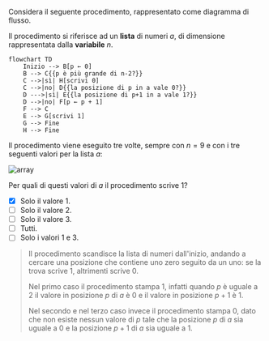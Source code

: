 Considera il seguente procedimento, rappresentato come diagramma di flusso.

Il procedimento si riferisce ad un **lista** di numeri $a$, di dimensione rappresentata dalla **variabile** $n$.

```mermaid Diagramma di flusso
flowchart TD
    Inizio --> B[p ← 0]
    B --> C{{p è più grande di n-2?}}
    C -->|sì| H[scrivi 0]
    C -->|no| D{{la posizione di p in a vale 0?}}
    D --->|sì| E{{la posizione di p+1 in a vale 1?}}
    D -->|no| F[p ← p + 1]
    F --> C
    E --> G[scrivi 1]
    G --> Fine
    H --> Fine
```

Il procedimento viene eseguito tre volte, sempre con $n = 9$ e con i tre seguenti valori per la lista $a$:

![array](fig1.asy?w=650)

Per quali di questi valori di $a$ il procedimento scrive 1?

- [x] Solo il valore 1.
- [ ] Solo il valore 2.
- [ ] Solo il valore 3.
- [ ] Tutti.
- [ ] Solo i valori 1 e 3.

> Il procedimento scandisce la lista di numeri dall'inizio, andando a cercare una posizione che contiene uno zero seguito da un uno: se la trova scrive $1$, altrimenti scrive $0$.
>
> Nel primo caso il procedimento stampa $1$, infatti quando $p$ è uguale a $2$ il valore in posizione $p$ di $a$ è $0$ e il valore in posizione $p+1$ è $1$.
>
> Nel secondo e nel terzo caso invece il procedimento stampa $0$, dato che non esiste nessun valore di $p$ tale che la posizione $p$ di $a$ sia uguale a $0$ e la posizione $p+1$ di $a$ sia uguale a $1$.
